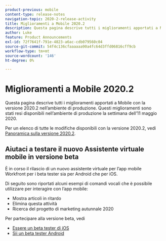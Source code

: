 ```yaml
---
product-previous: mobile
content-type: release-notes
navigation-topic: 2020-2-release-activity
title: Miglioramenti a Mobile 2020.2
description: Questa pagina descrive tutti i miglioramenti apportati a Mobile con la versione 2020.2 nell’ambiente di produzione. Questi miglioramenti sono stati resi disponibili nell’ambiente di produzione la settimana dell’11 maggio 2020.
author: Luke
feature: Product Announcements
exl-id: 72f7641f-791e-4823-a6ac-cdb079560c04
source-git-commit: 54f4c136cfaaaaaa90a4fc64d3ffd06816cff9cb
workflow-type: tm+mt
source-wordcount: '146'
ht-degree: 0%

---
```


# Miglioramenti a Mobile 2020.2

Questa pagina descrive tutti i miglioramenti apportati a Mobile con la versione 2020.2 nell’ambiente di produzione. Questi miglioramenti sono stati resi disponibili nell’ambiente di produzione la settimana dell’11 maggio 2020.

Per un elenco di tutte le modifiche disponibili con la versione 2020.2, vedi [Panoramica sulla versione 2020.2](../../../product-announcements/product-releases/2020.2.-release-activity/2020.2-release-overview.md).

## Aiutaci a testare il nuovo Assistente virtuale mobile in versione beta

È in corso il rilascio di un nuovo assistente virtuale per l’app mobile Workfront per i beta tester sia per Android che per iOS.

Di seguito sono riportati alcuni esempi di comandi vocali che è possibile utilizzare per interagire con l’app mobile:

* Mostra articoli in ritardo
* Elimina questa attività
* Ricerca del progetto di marketing autunnale 2020

Per partecipare alla versione beta, vedi

* [Essere un beta tester di iOS](../../../workfront-basics/mobile-apps/using-the-workfront-mobile-app/ios-beta-tester.md)
* [Sii un beta tester Android](../../../workfront-basics/mobile-apps/using-the-workfront-mobile-app/android-beta-tester.md)
